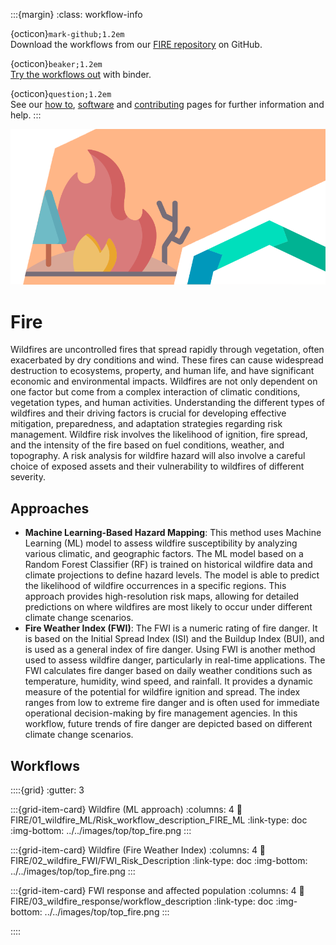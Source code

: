 :::{margin}
:class: workflow-info

{octicon}`mark-github;1.2em`<br>
Download the workflows from our [FIRE repository](https://github.com/CLIMAAX/FIRE) on GitHub.

{octicon}`beaker;1.2em`<br>
[Try the workflows out](https://mybinder.org/v2/gh/climaax/binder-env/main?urlpath=git-pull%3Frepo%3Dhttps%253A%252F%252Fgithub.com%252FCLIMAAX%252FFIRE%26urlpath%3Dlab%252Ftree%252FFIRE%252F%26branch%3Dmain) with binder.

{octicon}`question;1.2em`<br>
See our [how to](../workflows_how_to.md), [software](../../resources/software.md) and [contributing](../../community/contribute.md) pages for further information and help.
:::

<img alt="Fire" src="../../images/top/top_fire.png" class="page-main-photo">

# Fire

Wildfires are uncontrolled fires that spread rapidly through vegetation, often exacerbated by dry conditions and wind. These fires can cause widespread destruction to ecosystems, property, and human life, and have significant economic and environmental impacts. Wildfires are not only dependent on one factor but come from a complex interaction of climatic conditions, vegetation types, and human activities. Understanding the different types of wildfires and their driving factors is crucial for developing effective mitigation, preparedness, and adaptation strategies regarding risk management. Wildfire risk involves the likelihood of ignition, fire spread, and the intensity of the fire based on fuel conditions, weather, and topography. A risk analysis for wildfire hazard will also involve a careful choice of exposed assets and their vulnerability to wildfires of different severity.


## Approaches

- **Machine Learning-Based Hazard Mapping**: This method uses Machine Learning (ML) model to assess wildfire susceptibility by analyzing various climatic, and geographic factors. The ML model based on a Random Forest Classifier (RF) is trained on historical wildfire data and climate projections to define hazard levels. The model is able to predict the likelihood of wildfire occurrences in a specific regions. This approach provides high-resolution risk maps, allowing for detailed predictions on where wildfires are most likely to occur under different climate change scenarios.
- **Fire Weather Index (FWI)**: The FWI is a numeric rating of fire danger. It is based on the Initial Spread Index (ISI) and the Buildup Index (BUI), and is used as a general index of fire danger. Using FWI is another method used to assess wildfire danger, particularly in real-time applications. The FWI calculates fire danger based on daily weather conditions such as temperature, humidity, wind speed, and rainfall. It provides a dynamic measure of the potential for wildfire ignition and spread. The index ranges from low to extreme fire danger and is often used for immediate operational decision-making by fire management agencies. In this workflow, future trends of fire danger are depicted based on different climate change scenarios.


## Workflows

::::{grid}
:gutter: 3

:::{grid-item-card} Wildfire (ML approach)
:columns: 4
:link: FIRE/01_wildfire_ML/Risk_workflow_description_FIRE_ML
:link-type: doc
:img-bottom: ../../images/top/top_fire.png
:::

:::{grid-item-card} Wildfire (Fire Weather Index)
:columns: 4
:link: FIRE/02_wildfire_FWI/FWI_Risk_Description
:link-type: doc
:img-bottom: ../../images/top/top_fire.png
:::

:::{grid-item-card} FWI response and affected population
:columns: 4
:link: FIRE/03_wildfire_response/workflow_description
:link-type: doc
:img-bottom: ../../images/top/top_fire.png
:::

::::
